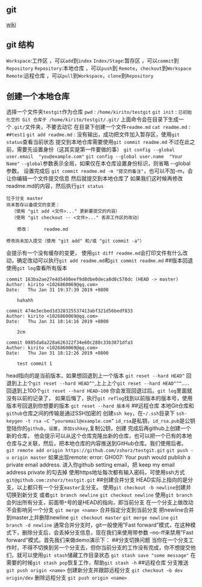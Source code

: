 ## git
[wiki](https://git-scm.com/book/zh/v2)
## git 结构
`Workspace`:工作区 ，可以`add`到`index`
`Index/Stage`:暂存区 ，可以`commit`到`Repository`
`Repository`:本地仓库 ，可以`push`到  `Remote`，`checkout`到`Workspace`
`Remote`:远程仓库 ，可以`pull`到`Workspace`，`clone`到`Repository`
## 创建一个本地仓库
选择一个文件夹`testgit`作为仓库
`pwd` : `/home/kirito/testgit`
`git init` : `已初始化空的 Git 仓库于 /home/kirito/testgit/.git/`
上面命令会在目录下生成一个`.git/`文件夹，不要去动它
在目录下创建一个文件`readme.md`
`cat readme.md` : `##test1`
`git add readme.md` : 没有输出，成功把文件加入暂存区，使用`git status`查看当前状态
提交到本地仓库需要使用`git commit readme.md`
不过在此之前，需要先设置身份（这其实是第一件要做的事）
`git config --global user.email  "you@example.com"`
`git config --global user.name  "Your Name"`
`--global`参数表示全局，如果仅在本仓库设置身份标识，则省略 --global 参数。
设置完成后
`git commit readme.md -m "提交的备注"`，也可以不加-m，会让你编辑一个文件提交信息
然后就提交到本地仓库了
如果我们这时候再修改readme.md的内容，然后执行`git status`
```
位于分支 master
尚未暂存以备提交的变更：
  （使用 "git add <文件>..." 更新要提交的内容）
  （使用 "git checkout -- <文件>..." 丢弃工作区的改动）

	修改：     readme.md

修改尚未加入提交（使用 "git add" 和/或 "git commit -a"）
```
会提示有一个没有缓存的变更，
使用`git diff readme.md`会打印文件有什么改动，确定改动可以执行`git add readme.md`和`git commit readme.md`
##版本回退
使用`git log`查看所有版本
```
commit 163ba2ae27e4d5408eef9d8dbe0deca8d8c578dc (HEAD -> master)
Author: kirito <1026860069@qq.com>
Date:   Thu Jan 31 19:37:39 2019 +0800

    hahahh

commit 474e3ecbed1d328325537413abf321d56bedf833
Author: kirito <1026860069@qq.com>
Date:   Thu Jan 31 18:14:16 2019 +0800

    2cm

commit 0885da8a228a626322f34e60c288c33b3871dfa3
Author: kirito <1026860069@qq.com>
Date:   Thu Jan 31 18:12:26 2019 +0800

    test commit 1
```
head指向的是当前版本，如果想回退到上一个版本
`git reset --hard HEAD^`
回退到上上个`git reset --hard HEAD^^`,上上上个`git reset --hard HEAD^^^`.....
回退到上100个`git reset --hard HEAD~100`
你会发现回退过后。`git log`里面就没有以前的记录了，
如果后悔了，执行`git reflog`找到以前版本的版本号，使用版本号回退到你想要的版本
`git reset --hard 版本号`
##远程仓库
本地Git仓库和`github`仓库之间的传输是通过SSH加密的
创建`ssh key`，在`~/.ssh`目录下
`ssh-keygen -t rsa –C “youremail@example.com”`
`id_rsa`是私钥，`id_rsa.pub`是公钥
登陆你的`github`，`设置`，`添加sshkey`,复制公钥，创建
完成后再github上创建一个新的仓库，
他会提示可以从这个仓库克隆出新的仓库，也可以把一个已有的本地仓库与之关联，然后，把本地仓库的内容推送到GitHub仓库。我们使用后者。
`git remote add origin https://github.com/zshorz/testgit.git`
`git push -u origin master`
如果出现remote: error: GH007: Your push would publish a private email address.
进入你github setting email，把 keep my email address private 的勾去掉
使用https地址每次都有输入密码，可使用ssh方式`git@github.com:zshorz/testgit.git`
##创建合并分支
HEAD实际上指向的是分支，以上都只有一个分支`master`主分支。
使用`git checkout -b newline`创建并切换到新分支
或者`git branch newline` `git checkout newline`
使用`git branch`会列出所有分支，前面带`*`号的是HEAD的指向，即当前分支
在一个分支上做改动不会影响另一个分支
`git merge <name>` 合并指定分支到当前分支
把newline合并到master上并删除newline
`git checkout master`
`git merge newline`
 `git branch -d newline` 
通常合并分支时，git一般使用”Fast forward”模式，在这种模式下，删除分支后，会丢掉分支信息，现在我们来使用带参数 –no-ff来禁用”Fast forward”模式。首先我们来做demo演示下：
##分支切换问题
当你在一个分支工作时，不得不切换到另一个分支去，但你当前分支的工作没有完成，你不想提交他们，就可以使用`git stash`储藏工作目录状态
`git stash save "some message"`
在需要的时候`git stash pop`恢复工作，帮助`git stash -h`
##远程仓库
分支推送
`git push origin <name>`
创建新分支并跟踪远程分支
`git checkout –b dev origin/dev`
删除远程分支
`git push origin <name>`